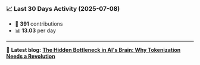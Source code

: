 <!--START_STATS-->
### 📈 Last 30 Days Activity (2025-07-08)  
- 🧮 **391** contributions  
- 📊 **13.03** per day
---
📝 **Latest blog:** [**The Hidden Bottleneck in AI's Brain: Why Tokenization Needs a Revolution**](https://andriak.com/blog/tokenization-revolution)
<!--END_STATS-->
